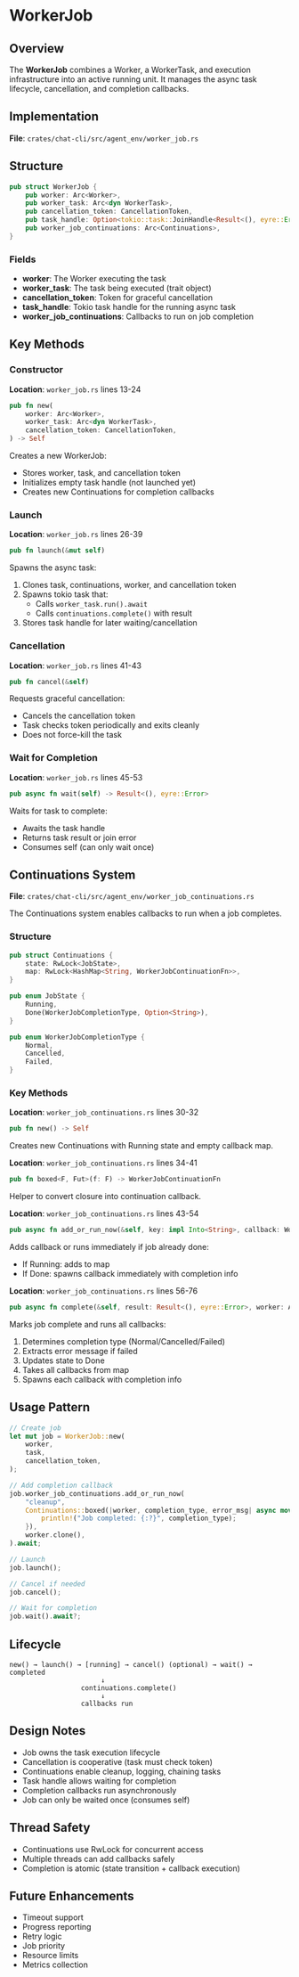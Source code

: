 # WorkerJob

## Overview

The **WorkerJob** combines a Worker, a WorkerTask, and execution infrastructure into an active running unit. It manages the async task lifecycle, cancellation, and completion callbacks.

## Implementation

**File**: `crates/chat-cli/src/agent_env/worker_job.rs`

## Structure

```rust
pub struct WorkerJob {
    pub worker: Arc<Worker>,
    pub worker_task: Arc<dyn WorkerTask>,
    pub cancellation_token: CancellationToken,
    pub task_handle: Option<tokio::task::JoinHandle<Result<(), eyre::Error>>>,
    pub worker_job_continuations: Arc<Continuations>,
}
```

### Fields

- **worker**: The Worker executing the task
- **worker_task**: The task being executed (trait object)
- **cancellation_token**: Token for graceful cancellation
- **task_handle**: Tokio task handle for the running async task
- **worker_job_continuations**: Callbacks to run on job completion

## Key Methods

### Constructor

**Location**: `worker_job.rs` lines 13-24

```rust
pub fn new(
    worker: Arc<Worker>,
    worker_task: Arc<dyn WorkerTask>,
    cancellation_token: CancellationToken,
) -> Self
```

Creates a new WorkerJob:
- Stores worker, task, and cancellation token
- Initializes empty task handle (not launched yet)
- Creates new Continuations for completion callbacks

### Launch

**Location**: `worker_job.rs` lines 26-39

```rust
pub fn launch(&mut self)
```

Spawns the async task:
1. Clones task, continuations, worker, and cancellation token
2. Spawns tokio task that:
   - Calls `worker_task.run().await`
   - Calls `continuations.complete()` with result
3. Stores task handle for later waiting/cancellation

### Cancellation

**Location**: `worker_job.rs` lines 41-43

```rust
pub fn cancel(&self)
```

Requests graceful cancellation:
- Cancels the cancellation token
- Task checks token periodically and exits cleanly
- Does not force-kill the task

### Wait for Completion

**Location**: `worker_job.rs` lines 45-53

```rust
pub async fn wait(self) -> Result<(), eyre::Error>
```

Waits for task to complete:
- Awaits the task handle
- Returns task result or join error
- Consumes self (can only wait once)

## Continuations System

**File**: `crates/chat-cli/src/agent_env/worker_job_continuations.rs`

The Continuations system enables callbacks to run when a job completes.

### Structure

```rust
pub struct Continuations {
    state: RwLock<JobState>,
    map: RwLock<HashMap<String, WorkerJobContinuationFn>>,
}

pub enum JobState {
    Running,
    Done(WorkerJobCompletionType, Option<String>),
}

pub enum WorkerJobCompletionType {
    Normal,
    Cancelled,
    Failed,
}
```

### Key Methods

**Location**: `worker_job_continuations.rs` lines 30-32

```rust
pub fn new() -> Self
```

Creates new Continuations with Running state and empty callback map.

**Location**: `worker_job_continuations.rs` lines 34-41

```rust
pub fn boxed<F, Fut>(f: F) -> WorkerJobContinuationFn
```

Helper to convert closure into continuation callback.

**Location**: `worker_job_continuations.rs` lines 43-54

```rust
pub async fn add_or_run_now(&self, key: impl Into<String>, callback: WorkerJobContinuationFn, worker: Arc<Worker>)
```

Adds callback or runs immediately if job already done:
- If Running: adds to map
- If Done: spawns callback immediately with completion info

**Location**: `worker_job_continuations.rs` lines 56-76

```rust
pub async fn complete(&self, result: Result<(), eyre::Error>, worker: Arc<Worker>, cancellation_token: &CancellationToken)
```

Marks job complete and runs all callbacks:
1. Determines completion type (Normal/Cancelled/Failed)
2. Extracts error message if failed
3. Updates state to Done
4. Takes all callbacks from map
5. Spawns each callback with completion info

## Usage Pattern

```rust
// Create job
let mut job = WorkerJob::new(
    worker,
    task,
    cancellation_token,
);

// Add completion callback
job.worker_job_continuations.add_or_run_now(
    "cleanup",
    Continuations::boxed(|worker, completion_type, error_msg| async move {
        println!("Job completed: {:?}", completion_type);
    }),
    worker.clone(),
).await;

// Launch
job.launch();

// Cancel if needed
job.cancel();

// Wait for completion
job.wait().await?;
```

## Lifecycle

```
new() → launch() → [running] → cancel() (optional) → wait() → completed
                       ↓
                  continuations.complete()
                       ↓
                  callbacks run
```

## Design Notes

- Job owns the task execution lifecycle
- Cancellation is cooperative (task must check token)
- Continuations enable cleanup, logging, chaining tasks
- Task handle allows waiting for completion
- Completion callbacks run asynchronously
- Job can only be waited once (consumes self)

## Thread Safety

- Continuations use RwLock for concurrent access
- Multiple threads can add callbacks safely
- Completion is atomic (state transition + callback execution)

## Future Enhancements

- Timeout support
- Progress reporting
- Retry logic
- Job priority
- Resource limits
- Metrics collection
